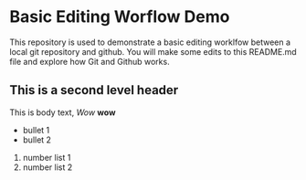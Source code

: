 # Basic Editing Worflow Demo
This repository is used to demonstrate a basic editing worklfow between a local git repository and github.  You will make some edits to this README.md file and explore how Git and Github works.

## This is a second level header
This is body text, *Wow* **wow**
* bullet 1
* bullet 2
1. number list 1
2. number list 2